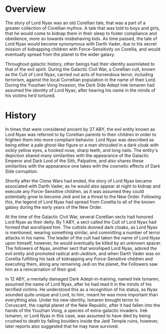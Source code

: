 # Overview

The story of Lord Nyax was an old Corellian tale, that was a part of a greater collection of Corellian mythos.
A tale that was told to boys and girls, that he would come to kidnap them in their sleep to foster compliance and obedience, more so towards misbehaving kids.
As time passed, the tale of Lord Nyax would become synonymous with Darth Vader, due to his secret mission of kidnapping children with Force-Sensitivity on Corellia, and would eventually spread from the planet to the wider galaxy.

Throughout galactic history, other beings had their identity assimilated to that of the evil spirit.
During the Galactic Civil War, a Corellian cult, known as the Cult of Lord Nyax, carried out acts of horrendous terror, including terrorism, against the local Correllian population in the name of their Lord.
During the Yuuzhan Vong Invasion, the Dark Side Adept Irek Ismaren had assumed the identity of Lord Nyax, after hearing his name in the minds of his victims he’d tortured.

# History

In times that were considered ancient by 27 ABY, the evil entity known as Lord Nyax was referred to by Corellian parents to their children in order to frighten them into more compliant behavior.
Lord Nyax was described as being either a pale ghost-like figure or a man shrouded in a dark cloak with sickly yellow eyes, a hooked nose, sharp teeth, and long nails.
The entity's depiction shared many similarities with the appearance of the Galactic Emperor and Dark Lord of the Sith, Palpatine, and also shares these similarities with the appearance one takes with the cosmetic effects of Dark Side corruption.

Shortly after the Clone Wars had ended, the story of Lord Nyax became associated with Darth Vader, as he would also appear at night to kidnap and execute any Force-Sensitive children, as it was assumed they could potentially grow to become Jedi and be a threat to the New Order.
Following this, the legend of Lord Nyax had spread from Corellia to all of the known galaxy during the early years of the New Order.

At the time of the Galactic Civil War, several Corellian sects had honored Lord Nyax as their deity.
By 1 ABY, a sect called the Cult of Lord Nyax had formed that worshiped him.
The cultists donned dark cloaks, as Lord Nyax is mentioned, wearing something similar, and committing a number of terror attacks in his name.
The leader of the cult had taken the name of Lord Nyax upon himself, however, he would eventually be killed by an unknown spacer.
The followers of Nyax, another sect that worshiped Lord Nyax, adored the evil entity and promoted radical anti-Jediism, and when Darth Vader was on Corellia fulfilling his task of kidnapping any Force-Sensitive children and executing them, along any remaining Jedi on the planet, the Followers saw him as a reincarnation of their god.

In 12 ABY, a mentally damaged Dark Adept-in-training, named Irek Ismaren, assumed the name of Lord Nyax, after he had read it in the minds of his terrified victims.
He understood this as a recognition of his status, as Nyax sounded quite unique and Lord, to him, meant he was more important than everything else.
Under his new identity, Ismaren brought terror to Coruscant, the capital planet of the New Republic, after it had fallen into the hands of the Yuuzhan Vong, a species of extra-galactic invaders.
Irek Ismaren, or Lord Nyax in this case, was assumed to have died by being crushed to death by falling boulders inside the Jedi Temple ruins, however, later reports also suggested that he may have survived.
